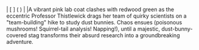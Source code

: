 
| [  ] ( ) | |A vibrant pink lab coat clashes with redwood green as the eccentric Professor Thistlewick drags her team of quirky scientists on a "team-building" hike to study dust bunnies.  Chaos ensues (poisonous mushrooms! Squirrel-tail analysis! Napping!), until a majestic, dust-bunny-covered stag transforms their absurd research into a groundbreaking adventure.
